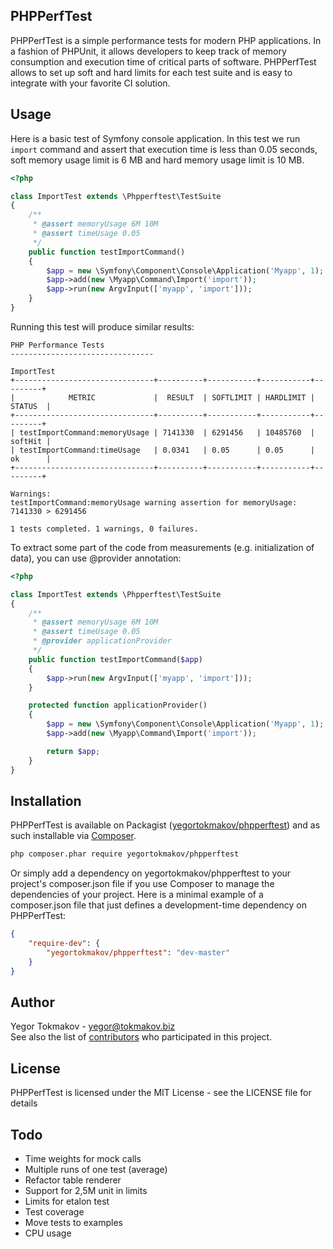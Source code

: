 PHPPerfTest
-------

PHPPerfTest is a simple performance tests for modern PHP applications. In a fashion of PHPUnit,
it allows developers to keep track of memory consumption and execution time of critical parts
of software. PHPPerfTest allows to set up soft and hard limits for each test suite and is
easy to integrate with your favorite CI solution.

Usage
-------

Here is a basic test of Symfony console application. In this test we run `import` command
and assert that execution time is less than 0.05 seconds, soft memory usage limit is 6 MB and hard memory
usage limit is 10 MB.

```php
<?php

class ImportTest extends \Phpperftest\TestSuite
{
    /**
     * @assert memoryUsage 6M 10M
     * @assert timeUsage 0.05
     */
    public function testImportCommand()
    {
        $app = new \Symfony\Component\Console\Application('Myapp', 1);
        $app->add(new \Myapp\Command\Import('import'));
        $app->run(new ArgvInput(['myapp', 'import']));
    }
}
```

Running this test will produce similar results:

```
PHP Performance Tests
--------------------------------

ImportTest
+-------------------------------+----------+-----------+-----------+---------+
|            METRIC             |  RESULT  | SOFTLIMIT | HARDLIMIT | STATUS  |
+-------------------------------+----------+-----------+-----------+---------+
| testImportCommand:memoryUsage | 7141330  | 6291456   | 10485760  | softHit |
| testImportCommand:timeUsage   | 0.0341   | 0.05      | 0.05      | ok      |
+-------------------------------+----------+-----------+-----------+---------+

Warnings:
testImportCommand:memoryUsage warning assertion for memoryUsage: 7141330 > 6291456

1 tests completed. 1 warnings, 0 failures.
```

To extract some part of the code from measurements (e.g. initialization of data),
you can use @provider annotation:

```php
<?php

class ImportTest extends \Phpperftest\TestSuite
{
    /**
     * @assert memoryUsage 6M 10M
     * @assert timeUsage 0.05
     * @provider applicationProvider
     */
    public function testImportCommand($app)
    {
        $app->run(new ArgvInput(['myapp', 'import']));
    }

    protected function applicationProvider()
    {
        $app = new \Symfony\Component\Console\Application('Myapp', 1);
        $app->add(new \Myapp\Command\Import('import'));

        return $app;
    }
}
```


Installation
------------

PHPPerfTest is available on Packagist ([yegortokmakov/phpperftest](http://packagist.org/packages/yegortokmakov/phpperftest))
and as such installable via [Composer](http://getcomposer.org/).

```bash
php composer.phar require yegortokmakov/phpperftest
```

Or simply add a dependency on yegortokmakov/phpperftest to your project's composer.json file
if you use Composer to manage the dependencies of your project. Here is a minimal example of a
composer.json file that just defines a development-time dependency on PHPPerfTest:

```json
{
    "require-dev": {
        "yegortokmakov/phpperftest": "dev-master"
    }
}
```

Author
-------

Yegor Tokmakov - <yegor@tokmakov.biz><br />
See also the list of [contributors](https://github.com/yegortokmakov/phpperftest/contributors) who participated in this project.

License
-------

PHPPerfTest is licensed under the MIT License - see the LICENSE file for details

Todo
-------

+ Time weights for mock calls
+ Multiple runs of one test (average)
+ Refactor table renderer
+ Support for 2,5M unit in limits
+ Limits for etalon test
+ Test coverage
+ Move tests to examples
+ CPU usage
